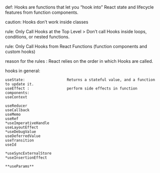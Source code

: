 def: Hooks are functions that let you “hook into” React state and lifecycle features from function components. 

caution: Hooks don’t work inside classes 

rule: Only Call Hooks at the Top Level > Don’t call Hooks inside loops, conditions, or nested functions.

rule: Only Call Hooks from React Functions (function components and custom hooks)

reason for the rules : React relies on the order in which Hooks are called. 




hooks in general: 

    useState:                   Returns a stateful value, and a function to update it.
    useEffect :                 perform side effects in function components:
    useContext

    useReducer
    useCallback
    useMemo
    useRef
    *useImperativeHandle
    useLayoutEffect
    *useDebugValue
    useDeferredValue
    useTransition
    useId

    *useSyncExternalStore
    *useInsertionEffect

    **useParams**


